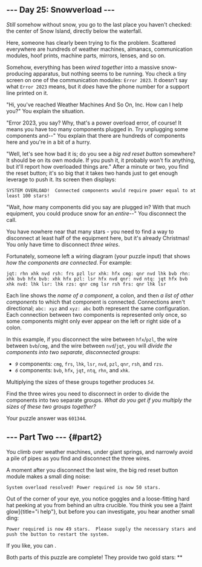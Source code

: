 ## \-\-- Day 25: Snowverload \-\--

*Still* somehow without snow, you go to the last place you haven\'t
checked: the center of Snow Island, directly below the waterfall.

Here, someone has clearly been trying to fix the problem. Scattered
everywhere are hundreds of weather machines, almanacs, communication
modules, hoof prints, machine parts, mirrors, lenses, and so on.

Somehow, everything has been *wired together* into a massive
snow-producing apparatus, but nothing seems to be running. You check a
tiny screen on one of the communication modules: `Error 2023`. It
doesn\'t say what `Error 2023` means, but it *does* have the phone
number for a support line printed on it.

\"Hi, you\'ve reached Weather Machines And So On, Inc. How can I help
you?\" You explain the situation.

\"Error 2023, you say? Why, that\'s a power overload error, of course!
It means you have too many components plugged in. Try unplugging some
components and\--\" You explain that there are hundreds of components
here and you\'re in a bit of a hurry.

\"Well, let\'s see how bad it is; do you see a *big red reset button*
somewhere? It should be on its own module. If you push it, it probably
won\'t fix anything, but it\'ll report how overloaded things are.\"
After a minute or two, you find the reset button; it\'s so big that it
takes two hands just to get enough leverage to push it. Its screen then
displays:

    SYSTEM OVERLOAD!  Connected components would require power equal to at least 100 stars! 

\"Wait, *how* many components did you say are plugged in? With that much
equipment, you could produce snow for an *entire*\--\" You disconnect
the call.

You have nowhere near that many stars - you need to find a way to
disconnect at least half of the equipment here, but it\'s already
Christmas! You only have time to disconnect *three wires*.

Fortunately, someone left a wiring diagram (your puzzle input) that
shows *how the components are connected*. For example:

    jqt: rhn xhk nvd rsh: frs pzl lsr xhk: hfx cmg: qnr nvd lhk bvb rhn: xhk bvb hfx bvb: xhk hfx pzl: lsr hfx nvd qnr: nvd ntq: jqt hfx bvb xhk nvd: lhk lsr: lhk rzs: qnr cmg lsr rsh frs: qnr lhk lsr 

Each line shows the *name of a component*, a colon, and then *a list of
other components* to which that component is connected. Connections
aren\'t directional; `abc: xyz` and `xyz: abc` both represent the same
configuration. Each connection between two components is represented
only once, so some components might only ever appear on the left or
right side of a colon.

In this example, if you disconnect the wire between `hfx`/`pzl`, the
wire between `bvb`/`cmg`, and the wire between `nvd`/`jqt`, you will
*divide the components into two separate, disconnected groups*:

-   *`9`* components: `cmg`, `frs`, `lhk`, `lsr`, `nvd`, `pzl`, `qnr`,
    `rsh`, and `rzs`.
-   *`6`* components: `bvb`, `hfx`, `jqt`, `ntq`, `rhn`, and `xhk`.

Multiplying the sizes of these groups together produces *`54`*.

Find the three wires you need to disconnect in order to divide the
components into two separate groups. *What do you get if you multiply
the sizes of these two groups together?*

Your puzzle answer was `601344`.

## \-\-- Part Two \-\-- {#part2}

You climb over weather machines, under giant springs, and narrowly avoid
a pile of pipes as you find and disconnect the three wires.

A moment after you disconnect the last wire, the big red reset button
module makes a small ding noise:

    System overload resolved! Power required is now 50 stars. 

Out of the corner of your eye, you notice goggles and a loose-fitting
hard hat peeking at you from behind an ultra crucible. You think you see
a [faint glow]{title="i help"}, but before you can investigate, you hear
another small ding:

    Power required is now 49 stars.  Please supply the necessary stars and push the button to restart the system. 

If you like, you can .

Both parts of this puzzle are complete! They provide two gold stars:
\*\*
